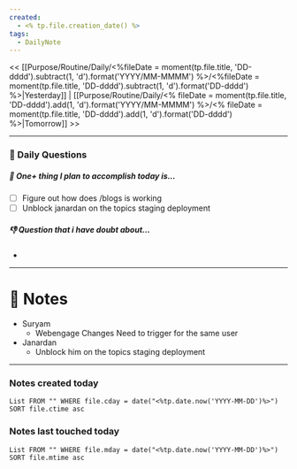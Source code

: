 ```yaml
---
created:
  - <% tp.file.creation_date() %>
tags:
  - DailyNote
---
```

<< [[Purpose/Routine/Daily/<%fileDate = moment(tp.file.title, 'DD-dddd').subtract(1, 'd').format('YYYY/MM-MMMM') %>/<%fileDate = moment(tp.file.title, 'DD-dddd').subtract(1, 'd').format('DD-dddd') %>|Yesterday]] | [[Purpose/Routine/Daily/<% fileDate = moment(tp.file.title, 'DD-dddd').add(1, 'd').format('YYYY/MM-MMMM') %>/<% fileDate = moment(tp.file.title, 'DD-dddd').add(1, 'd').format('DD-dddd') %>|Tomorrow]] >>

---
### 📅 Daily Questions

##### 🚀 One+ thing I plan to accomplish today is...
- [ ] Figure out how does /blogs is working 
- [ ] Unblock janardan on the topics staging deployment 

##### 👎 Question that i have doubt about...
- 

---
# 📝 Notes
- Suryam
	- Webengage Changes Need to trigger for the same user
- Janardan
	- Unblock him on the topics staging deployment 
---
### Notes created today
```dataview
List FROM "" WHERE file.cday = date("<%tp.date.now('YYYY-MM-DD')%>") SORT file.ctime asc
```

### Notes last touched today
```dataview
List FROM "" WHERE file.mday = date("<%tp.date.now('YYYY-MM-DD')%>") SORT file.mtime asc
```